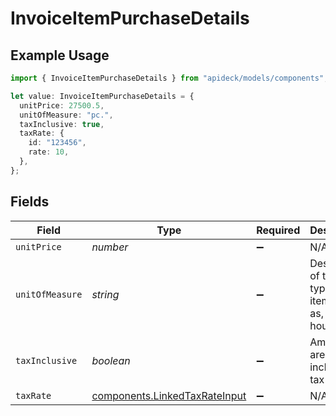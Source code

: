 # InvoiceItemPurchaseDetails

## Example Usage

```typescript
import { InvoiceItemPurchaseDetails } from "apideck/models/components";

let value: InvoiceItemPurchaseDetails = {
  unitPrice: 27500.5,
  unitOfMeasure: "pc.",
  taxInclusive: true,
  taxRate: {
    id: "123456",
    rate: 10,
  },
};
```

## Fields

| Field                                                                          | Type                                                                           | Required                                                                       | Description                                                                    | Example                                                                        |
| ------------------------------------------------------------------------------ | ------------------------------------------------------------------------------ | ------------------------------------------------------------------------------ | ------------------------------------------------------------------------------ | ------------------------------------------------------------------------------ |
| `unitPrice`                                                                    | *number*                                                                       | :heavy_minus_sign:                                                             | N/A                                                                            | 27500.5                                                                        |
| `unitOfMeasure`                                                                | *string*                                                                       | :heavy_minus_sign:                                                             | Description of the unit type the item is sold as, ie: kg, hour.                | pc.                                                                            |
| `taxInclusive`                                                                 | *boolean*                                                                      | :heavy_minus_sign:                                                             | Amounts are including tax                                                      | true                                                                           |
| `taxRate`                                                                      | [components.LinkedTaxRateInput](../../models/components/linkedtaxrateinput.md) | :heavy_minus_sign:                                                             | N/A                                                                            |                                                                                |